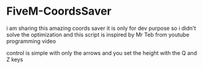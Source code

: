 # FiveM-CoordsSaver

i am sharing this amazing coords saver it is only for dev purpose so i didn't solve the optimization and this script is inspired by Mr Teb from youtube programming video

control is simple with only the arrows and you set the height with the Q and Z keys
